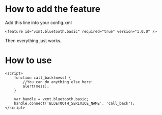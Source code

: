 How to add the feature
=============

Add this line into your config.xml

    <feature id="vxmt.bluetooth.basic" required="true" version="1.0.0" />

Then everything just works.

How to use
=============

    <script>
        function call_back(mess) {
            //You can do anything else here:
            alert(mess);
        }

        var handle = vxmt.bluetooth.basic;
        handle.connect('BLUETOOTH_SERIVICE_NAME', 'call_back');
    </script>

